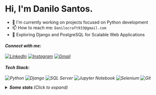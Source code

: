 # Hi, I'm Danilo Santos.

- 🔭 I'm currently working on projects focused on Python development  
- 📫 How to reach me:  ``Danilocraft933@gmail.com``  
- 🌻 Exploring Django and PostgreSQL for Scalable Web Applications  

#### <i>Connect with me<i>:  
[![LinkedIn](https://img.shields.io/badge/LinkedIn-092E20?style=for-the-badge&logo=linkedin&logoColor=white)](https://www.linkedin.com/in/danilo-santos-79008625b/) 
[![Instagram](https://img.shields.io/badge/Instagram-092E20?style=for-the-badge&logoColor=fff&logo=instagram)](https://instagram.com/danilosmoura_)
[![Gmail](https://img.shields.io/badge/Gmail-092E20?style=for-the-badge&logo=gmail&logoColor=white)](mailto:danilocraft933@gmail.com)   



#### <i>Tech Stack<i>:  
![Python](https://img.shields.io/badge/Python-092E20?style=for-the-badge&logo=python&logoColor=white) 
![Django](https://img.shields.io/badge/Django-092E20?style=for-the-badge&logo=django&logoColor=white) 
![SQL Server](https://img.shields.io/badge/SQL%20Server-092E20?style=for-the-badge&logo=microsoft-sql-server&logoColor=white)  ![Jupyter Notebook](https://img.shields.io/badge/Jupyter-092E20?style=for-the-badge&logo=jupyter&logoColor=white) ![Selenium](https://img.shields.io/badge/Selenium-092E20?style=for-the-badge&logo=selenium&logoColor=white)  ![Git](https://img.shields.io/badge/Git-092E20?style=for-the-badge&logo=git&logoColor=white) 

<details>
  <summary> <b> Some stats </b> <i>(Click to expand)</i> </summary>
  <br>
  
  <a href="https://github.com/anuraghazra/github-readme-stats">
    <img align="center" src="https://github-readme-stats.vercel.app/api?username=DaniDMoura&show_icons=true&count_private=true&theme=midnight-purple&hide=issues" />
  </a>
  
---
  
  <p>
    <a href="https://github.com/ryo-ma/github-profile-trophy" align="center">
      <img align="center" src="https://github-profile-trophy.vercel.app/?theme=discord&margin-w=8&column=6&username=DaniDMoura" alt="Trophies" />
    </a>
  </p>
  
--- 

  <img src="https://github-readme-stats.vercel.app/api/top-langs/?username=DaniDMoura&layout=compact&langs_count=999&theme=midnight-purple" alt="Langs" />
</p>
<hr>
</details>

